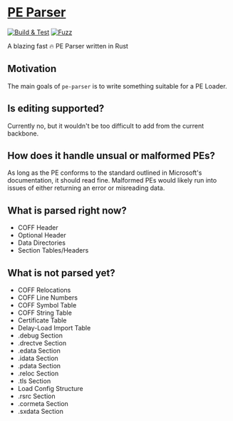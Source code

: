 # [PE Parser](https://docs.rs/crate/pe-parser/latest)

[![Build & Test](https://github.com/IsaacMarovitz/pe-parser/actions/workflows/rust.yml/badge.svg)](https://github.com/IsaacMarovitz/pe-parser/actions/workflows/rust.yml) 
[![Fuzz](https://github.com/IsaacMarovitz/pe-parser/actions/workflows/fuzz.yml/badge.svg)](https://github.com/IsaacMarovitz/pe-parser/actions/workflows/fuzz.yml)

A blazing fast 🔥 PE Parser written in Rust

## Motivation
The main goals of `pe-parser` is to write something suitable for a PE Loader.

## Is editing supported?
Currently no, but it wouldn't be too difficult to add from the current backbone.

## How does it handle unsual or malformed PEs?
As long as the PE conforms to the standard outlined in Microsoft's documentation, it should read fine. Malformed PEs would likely run into issues of either returning an error or misreading data.

## What is parsed right now?
- COFF Header
- Optional Header
- Data Directories
- Section Tables/Headers

## What is not parsed yet?
- COFF Relocations
- COFF Line Numbers
- COFF Symbol Table
- COFF String Table
- Certificate Table
- Delay-Load Import Table
- .debug Section
- .drectve Section
- .edata Section
- .idata Section
- .pdata Section
- .reloc Section
- .tls Section
- Load Config Structure
- .rsrc Section
- .cormeta Section
- .sxdata Section
